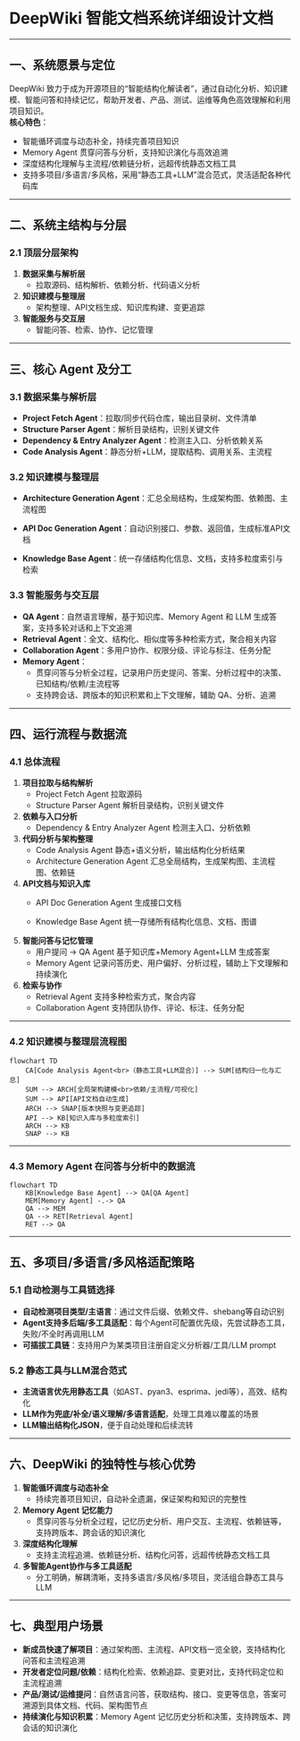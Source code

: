 

# DeepWiki 智能文档系统详细设计文档

---

## 一、系统愿景与定位

DeepWiki 致力于成为开源项目的“智能结构化解读者”，通过自动化分析、知识建模、智能问答和持续记忆，帮助开发者、产品、测试、运维等角色高效理解和利用项目知识。  
**核心特色**：  
- 智能循环调度与动态补全，持续完善项目知识
- Memory Agent 贯穿问答与分析，支持知识演化与高效追溯
- 深度结构化理解与主流程/依赖链分析，远超传统静态文档工具
- 支持多项目/多语言/多风格，采用“静态工具+LLM”混合范式，灵活适配各种代码库

---

## 二、系统主结构与分层

### 2.1 顶层分层架构

1. **数据采集与解析层**  
   - 拉取源码、结构解析、依赖分析、代码语义分析
2. **知识建模与整理层**  
   - 架构整理、API文档生成、知识库构建、变更追踪
3. **智能服务与交互层**  
   - 智能问答、检索、协作、记忆管理

---

## 三、核心 Agent 及分工

### 3.1 数据采集与解析层

- **Project Fetch Agent**：拉取/同步代码仓库，输出目录树、文件清单
- **Structure Parser Agent**：解析目录结构，识别关键文件
- **Dependency & Entry Analyzer Agent**：检测主入口、分析依赖关系
- **Code Analysis Agent**：静态分析+LLM，提取结构、调用关系、主流程

### 3.2 知识建模与整理层

- **Architecture Generation Agent**：汇总全局结构，生成架构图、依赖图、主流程图
- **API Doc Generation Agent**：自动识别接口、参数、返回值，生成标准API文档

- **Knowledge Base Agent**：统一存储结构化信息、文档，支持多粒度索引与检索

### 3.3 智能服务与交互层

- **QA Agent**：自然语言理解，基于知识库、Memory Agent 和 LLM 生成答案，支持多轮对话和上下文追溯
- **Retrieval Agent**：全文、结构化、相似度等多种检索方式，聚合相关内容
- **Collaboration Agent**：多用户协作、权限分级、评论与标注、任务分配
- **Memory Agent**：  
  - 贯穿问答与分析全过程，记录用户历史提问、答案、分析过程中的决策、已知结构/依赖/主流程等
  - 支持跨会话、跨版本的知识积累和上下文理解，辅助 QA、分析、追溯

---

## 四、运行流程与数据流

### 4.1 总体流程

1. **项目拉取与结构解析**  
   - Project Fetch Agent 拉取源码  
   - Structure Parser Agent 解析目录结构，识别关键文件
2. **依赖与入口分析**  
   - Dependency & Entry Analyzer Agent 检测主入口、分析依赖
3. **代码分析与架构整理**  
   - Code Analysis Agent 静态+语义分析，输出结构化分析结果  
   - Architecture Generation Agent 汇总全局结构，生成架构图、主流程图、依赖链
4. **API文档与知识入库**  
   - API Doc Generation Agent 生成接口文档  

   - Knowledge Base Agent 统一存储所有结构化信息、文档、图谱
5. **智能问答与记忆管理**  
   - 用户提问 → QA Agent 基于知识库+Memory Agent+LLM 生成答案  
   - Memory Agent 记录问答历史、用户偏好、分析过程，辅助上下文理解和持续演化
6. **检索与协作**  
   - Retrieval Agent 支持多种检索方式，聚合内容  
   - Collaboration Agent 支持团队协作、评论、标注、任务分配

---

### 4.2 知识建模与整理层流程图

```mermaid
flowchart TD
    CA[Code Analysis Agent<br>（静态工具+LLM混合）] --> SUM[结构归一化与汇总]
    SUM --> ARCH[全局架构建模<br>依赖/主流程/可视化]
    SUM --> API[API文档自动生成]
    ARCH --> SNAP[版本快照与变更追踪]
    API --> KB[知识入库与多粒度索引]
    ARCH --> KB
    SNAP --> KB
```

---

### 4.3 Memory Agent 在问答与分析中的数据流

```mermaid
flowchart TD
    KB[Knowledge Base Agent] --> QA[QA Agent]
    MEM[Memory Agent] -.-> QA
    QA --> MEM
    QA --> RET[Retrieval Agent]
    RET --> QA
```

---

## 五、多项目/多语言/多风格适配策略

### 5.1 自动检测与工具链选择

- **自动检测项目类型/主语言**：通过文件后缀、依赖文件、shebang等自动识别
- **Agent支持多后端/多工具适配**：每个Agent可配置优先级，先尝试静态工具，失败/不全时再调用LLM
- **可插拔工具链**：支持用户为某类项目注册自定义分析器/工具/LLM prompt

### 5.2 静态工具与LLM混合范式

- **主流语言优先用静态工具**（如AST、pyan3、esprima、jedi等），高效、结构化
- **LLM作为兜底/补全/语义理解/多语言适配**，处理工具难以覆盖的场景
- **LLM输出结构化JSON**，便于自动处理和后续流转


---

## 六、DeepWiki 的独特性与核心优势

1. **智能循环调度与动态补全**  
   - 持续完善项目知识，自动补全遗漏，保证架构和知识的完整性
2. **Memory Agent 记忆能力**  
   - 贯穿问答与分析全过程，记忆历史分析、用户交互、主流程、依赖链等，支持跨版本、跨会话的知识演化
3. **深度结构化理解**  
   - 支持主流程追溯、依赖链分析、结构化问答，远超传统静态文档工具
4. **多智能Agent协作与多工具适配**  
   - 分工明确，解耦清晰，支持多语言/多风格/多项目，灵活组合静态工具与LLM

---

## 七、典型用户场景

- **新成员快速了解项目**：通过架构图、主流程、API文档一览全貌，支持结构化问答和主流程追溯
- **开发者定位问题/依赖**：结构化检索、依赖追踪、变更对比，支持代码定位和主流程追溯
- **产品/测试/运维提问**：自然语言问答，获取结构、接口、变更等信息，答案可溯源到具体文档、代码、架构图节点
- **持续演化与知识积累**：Memory Agent 记忆历史分析和决策，支持跨版本、跨会话的知识演化

